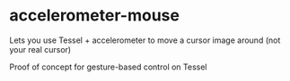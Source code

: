 accelerometer-mouse
===================

Lets you use Tessel + accelerometer to move a cursor image around (not your real cursor)

Proof of concept for gesture-based control on Tessel

